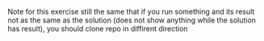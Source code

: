 Note for this exercise still the same that if you run something and its result not as the same as the solution (does not show anything while the solution has result), you should clone repo in diffirent direction